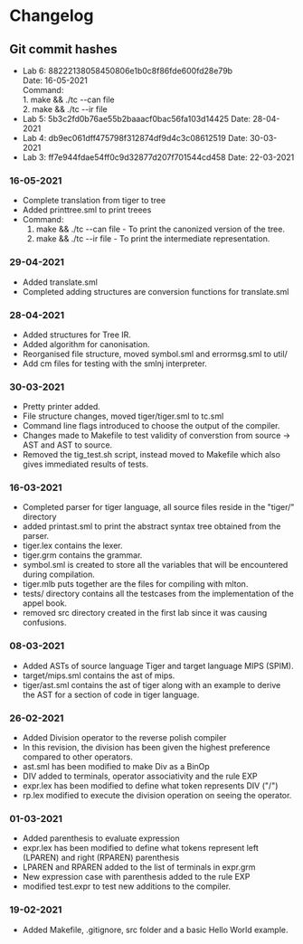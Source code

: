 # Changelog

## Git commit hashes
- Lab 6:    88222138058450806e1b0c8f86fde600fd28e79b  
            Date: 16-05-2021  
            Command:   
                1. make && ./tc --can file  
                2. make && ./tc --ir file  
- Lab 5:    5b3c2fd0b76ae55b2baaacf0bac56fa103d14425
            Date: 28-04-2021
- Lab 4:    db9ec061dff475798f312874df9d4c3c08612519
            Date: 30-03-2021
- Lab 3:    ff7e944fdae54ff0c9d32877d207f701544cd458
            Date: 22-03-2021

### 16-05-2021
- Complete translation from tiger to tree
- Added printtree.sml to print treees
- Command: 
    1. make && ./tc --can file - To print the canonized version of the tree.
    2. make && ./tc --ir file - To print the intermediate representation.
### 29-04-2021
- Added translate.sml
- Completed adding structures are conversion functions for translate.sml

### 28-04-2021
- Added structures for Tree IR.
- Added algorithm for canonisation.
- Reorganised file structure, moved symbol.sml and errormsg.sml to util/
- Add cm files for testing with the smlnj interpreter.

### 30-03-2021
- Pretty printer added.
- File structure changes, moved tiger/tiger.sml to tc.sml
- Command line flags introduced to choose the output of the compiler.
- Changes made to Makefile to test validity of converstion from source -> AST and AST to source.
- Removed the tig_test.sh script, instead moved to Makefile which also gives immediated results of tests.

### 16-03-2021
- Completed parser for tiger language, all source files reside in the "tiger/" directory
- added printast.sml to print the abstract syntax tree obtained from the parser.
- tiger.lex contains the lexer.
- tiger.grm contains the grammar.
- symbol.sml is created to store all the variables that will be encountered during compilation.
- tiger.mlb puts together are the files for compiling with mlton.
- tests/ directory contains all the testcases from the implementation of the appel book.
- removed src directory created in the first lab since it was causing confusions.

### 08-03-2021
- Added ASTs of source language Tiger and target language MIPS (SPIM).
- target/mips.sml contains the ast of mips.
- tiger/ast.sml contains the ast of tiger along with an example to derive the AST for a section of code in tiger language.

### 26-02-2021
- Added Division operator to the reverse polish compiler
- In this revision, the division has been given the highest preference compared to other operators.
- ast.sml has been modified to make Div as a BinOp
- DIV added to terminals, operator associativity and the rule EXP
- expr.lex has been modified to define what token represents DIV ("/")
- rp.lex modified to execute the division operation on seeing the operator.

### 01-03-2021
- Added parenthesis to evaluate expression
- expr.lex has been modified to define what tokens represent left (LPAREN) and right (RPAREN) parenthesis
- LPAREN and RPAREN added to the list of terminals in expr.grm
- New expression case with parenthesis added to the rule EXP
- modified test.expr to test new additions to the compiler.

### 19-02-2021
- Added Makefile, .gitignore, src folder and a basic Hello World example.
